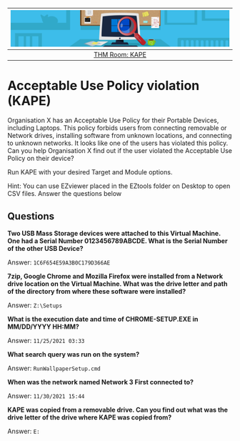 | ![KAPE](../../_static/images/forensics-room-banner.png)
|:--:|
| [THM Room: KAPE](https://tryhackme.com/room/kape) |

# Acceptable Use Policy violation (KAPE)

Organisation X has an Acceptable Use Policy for their Portable Devices, including Laptops. This policy forbids users 
from connecting removable or Network drives, installing software from unknown locations, and connecting to unknown 
networks. It looks like one of the users has violated this policy. Can you help Organisation X find out if the user 
violated the Acceptable Use Policy on their device? 

Run KAPE with your desired Target and Module options.

Hint: You can use EZviewer placed in the EZtools folder on Desktop to open CSV files.
Answer the questions below

## Questions

**Two USB Mass Storage devices were attached to this Virtual Machine. One had a Serial Number  0123456789ABCDE. What is the Serial Number of the other USB Device?**

Answer: `1C6F654E59A3B0C179D366AE`

**7zip, Google Chrome and Mozilla Firefox were installed from a Network drive location on the Virtual Machine. What was the drive letter and path of the directory from where these software were installed?**

Answer: `Z:\Setups`

**What is the execution date and time of CHROME-SETUP.EXE in MM/DD/YYYY HH:MM?**

Answer: `11/25/2021 03:33`

**What search query was run on the system?**

Answer: `RunWallpaperSetup.cmd`

**When was the network named Network 3 First connected to?**

Answer: `11/30/2021 15:44`

**KAPE was copied from a removable drive. Can you find out what was the drive letter of the drive where KAPE was copied from?**

Answer: `E:`
